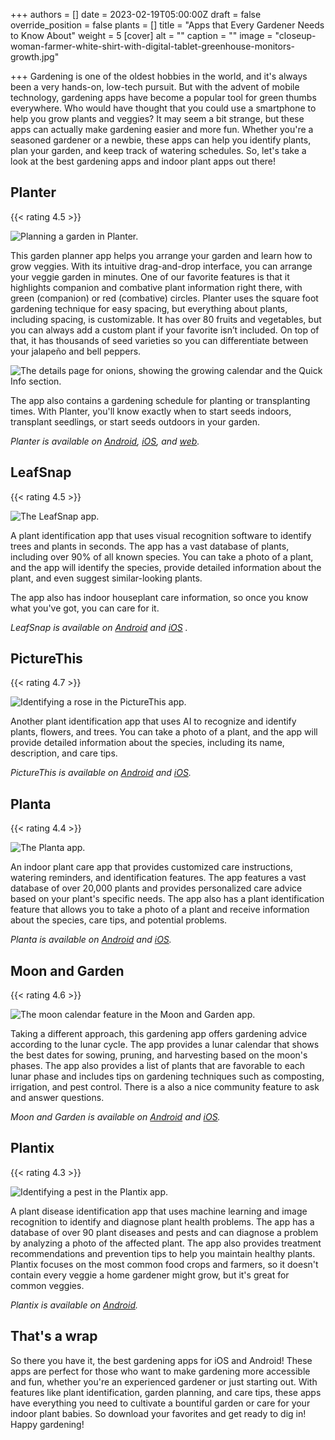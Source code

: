 +++
authors = []
date = 2023-02-19T05:00:00Z
draft = false
override_position = false
plants = []
title = "Apps that Every Gardener Needs to Know About"
weight = 5
[cover]
alt = ""
caption = ""
image = "closeup-woman-farmer-white-shirt-with-digital-tablet-greenhouse-monitors-growth.jpg"

+++
Gardening is one of the oldest hobbies in the world, and it's always been a very hands-on, low-tech pursuit. But with the advent of mobile technology, gardening apps have become a popular tool for green thumbs everywhere. Who would have thought that you could use a smartphone to help you grow plants and veggies? It may seem a bit strange, but these apps can actually make gardening easier and more fun. Whether you're a seasoned gardener or a newbie, these apps can help you identify plants, plan your garden, and keep track of watering schedules. So, let's take a look at the best gardening apps and indoor plant apps out there!

## Planter

{{< rating 4.5 >}}

![](planter_preview.gif "Planning a garden in Planter.")

This garden planner app helps you arrange your garden and learn how to grow veggies. With its intuitive drag-and-drop interface, you can arrange your veggie garden in minutes. One of our favorite features is that it highlights companion and combative plant information right there, with green (companion) or red (combative) circles. Planter uses the square foot gardening technique for easy spacing, but everything about plants, including spacing, is customizable. It has over 80 fruits and vegetables, but you can always add a custom plant if your favorite isn’t included. On top of that, it has thousands of seed varieties so you can differentiate between your jalapeño and bell peppers.

![](planter_calendar.webp "The details page for onions, showing the growing calendar and the Quick Info section.")

The app also contains a gardening schedule for planting or transplanting times. With Planter, you'll know exactly when to start seeds indoors, transplant seedlings, or start seeds outdoors in your garden.

*Planter is available on [Android](https://play.google.com/store/apps/details?id=com.perculacreative.peter.gardenplanner&hl=en_US&gl=US), [iOS](https://apps.apple.com/us/app/planter-garden-planner/id1542642210), and [web](https://planter.garden).*

## LeafSnap

{{< rating 4.5 >}}

![](LeafSnap.webp "The LeafSnap app.")

A plant identification app that uses visual recognition software to identify trees and plants in seconds. The app has a vast database of plants, including over 90% of all known species. You can take a photo of a plant, and the app will identify the species, provide detailed information about the plant, and even suggest similar-looking plants.

The app also has indoor houseplant care information, so once you know what you've got, you can care for it.

*LeafSnap is available on [Android](https://play.google.com/store/apps/details?id=plant.identification.snap&hl=en_US&gl=US) and [iOS](https://apps.apple.com/us/app/leafsnap-plant-identification/id1487972880) .*

## PictureThis

{{< rating 4.7 >}}

![](PictureThis.webp "Identifying a rose in the PictureThis app.")

Another plant identification app that uses AI to recognize and identify plants, flowers, and trees. You can take a photo of a plant, and the app will provide detailed information about the species, including its name, description, and care tips.

*PictureThis is available on [Android](https://play.google.com/store/apps/details?id=cn.danatech.xingseus&hl=en_US&gl=US) and [iOS](https://apps.apple.com/us/app/picturethis-plant-identifier/id1252497129).*

## Planta

{{< rating 4.4 >}}

![](planta.webp "The Planta app.")

An indoor plant care app that provides customized care instructions, watering reminders, and identification features. The app features a vast database of over 20,000 plants and provides personalized care advice based on your plant's specific needs. The app also has a plant identification feature that allows you to take a photo of a plant and receive information about the species, care tips, and potential problems.

*Planta is available on [Android](https://play.google.com/store/apps/details?id=com.stromming.planta&hl=en_US&gl=US) and [iOS](https://apps.apple.com/us/app/planta-plant-care-reminders/id1410126781).*

## Moon and Garden

{{< rating 4.6 >}}

![](moongarden.webp "The moon calendar feature in the Moon and Garden app.")

Taking a different approach, this gardening app offers gardening advice according to the lunar cycle. The app provides a lunar calendar that shows the best dates for sowing, pruning, and harvesting based on the moon's phases. The app also provides a list of plants that are favorable to each lunar phase and includes tips on gardening techniques such as composting, irrigation, and pest control. There is a also a nice community feature to ask and answer questions.

*Moon and Garden is available on [Android](https://play.google.com/store/apps/details?id=com.cs.biodyapp&hl=en_US&gl=US) and [iOS](https://apps.apple.com/us/app/moon-garden/id1038475934).*

## Plantix

{{< rating 4.3 >}}

![](plantix.webp "Identifying a pest in the Plantix app.")

A plant disease identification app that uses machine learning and image recognition to identify and diagnose plant health problems. The app has a database of over 90 plant diseases and pests and can diagnose a problem by analyzing a photo of the affected plant. The app also provides treatment recommendations and prevention tips to help you maintain healthy plants. Plantix focuses on the most common food crops and farmers, so it doesn't contain every veggie a home gardener might grow, but it's great for common veggies.

*Plantix is available on [Android](https://play.google.com/store/apps/details?id=com.peat.GartenBank&hl=en_US&gl=US).*

## That's a wrap

So there you have it, the best gardening apps for iOS and Android! These apps are perfect for those who want to make gardening more accessible and fun, whether you're an experienced gardener or just starting out. With features like plant identification, garden planning, and care tips, these apps have everything you need to cultivate a bountiful garden or care for your indoor plant babies. So download your favorites and get ready to dig in! Happy gardening!